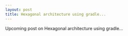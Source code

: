 ```yaml
---
layout: post
title: Hexagonal architecture using gradle...
---
```


Upcoming post on Hexagonal architecture using gradle...

